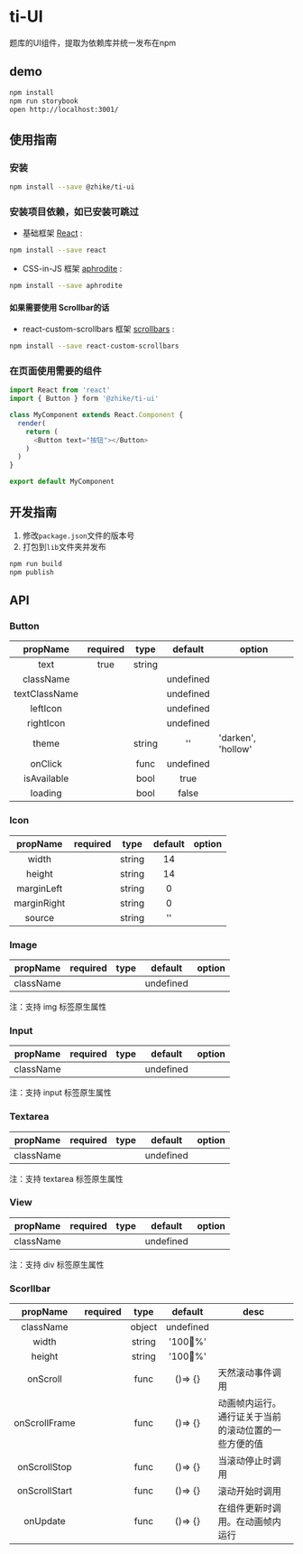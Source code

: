 # ti-UI
题库的UI组件，提取为依赖库并统一发布在npm

## demo

```bash
npm install
npm run storybook
open http://localhost:3001/
```

## 使用指南

### 安装

```bash
npm install --save @zhike/ti-ui
```

### 安装项目依赖，如已安装可跳过

*  基础框架 [React][1] :
```bash
npm install --save react
```
*  CSS-in-JS 框架 [aphrodite][2] :
```bash
npm install --save aphrodite
```

#### 如果需要使用 Scrollbar的话
*  react-custom-scrollbars 框架 [scrollbars][3] :
```bash
npm install --save react-custom-scrollbars
```
### 在页面使用需要的组件

```javascript
import React from 'react'
import { Button } form '@zhike/ti-ui'

class MyComponent extends React.Component {
  render(
    return (
      <Button text="按钮"></Button>
    )
  )
}

export default MyComponent
```

## 开发指南

1. 修改`package.json`文件的版本号
2. 打包到`lib`文件夹并发布

```bash
npm run build
npm publish
```

## API

### Button

|propName     |required|type  |default  |option            |
|:-----------:|:------:|:----:|:-------:|------------------|
|text         |true    |string|         |                  |
|className    |        |      |undefined|                  |
|textClassName|        |      |undefined|                  |
|leftIcon     |        |      |undefined|                  |
|rightIcon    |        |      |undefined|                  |
|theme        |        |string|''       |'darken', 'hollow'|
|onClick      |        |func  |undefined|                  |
|isAvailable  |        |bool  |true     |                  |
|loading      |        |bool  |false    |                  |

### Icon

|propName   |required|type  |default  |option|
|:---------:|:------:|:----:|:-------:|------|
|width      |        |string|14       |      |
|height     |        |string|14       |      |
|marginLeft |        |string|0        |      |
|marginRight|        |string|0        |      |
|source     |        |string|''       |      |

### Image

|propName   |required|type  |default  |option|
|:---------:|:------:|:----:|:-------:|------|
|className  |        |      |undefined|      |

注：支持 img 标签原生属性

### Input

|propName   |required|type  |default  |option|
|:---------:|:------:|:----:|:-------:|------|
|className  |        |      |undefined|      |

注：支持 input 标签原生属性

### Textarea

|propName   |required|type  |default  |option|
|:---------:|:------:|:----:|:-------:|------|
|className  |        |      |undefined|      |

注：支持 textarea 标签原生属性

### View

|propName   |required|type  |default  |option|
|:---------:|:------:|:----:|:-------:|------|
|className  |        |      |undefined|      |

注：支持 div 标签原生属性

### Scorllbar 

|propName   |required|type  |default  |desc|
|:---------:|:------:|:----:|:-------:|------|
|className  |        |   object   |undefined|      |
|width  |        |string|'100%'|      |
|height  |        |string|'100%'|      |
|onScroll  |        | func |()=> {}|  天然滚动事件调用  |
|onScrollFrame  |        |func |()=> {}| 动画帧内运行。通行证关于当前的滚动位置的一些方便的值 |
|onScrollStop  |        |func |()=> {}| 当滚动停止时调用   |
|onScrollStart |        |func |()=> {}| 滚动开始时调用   |
|onUpdate |        |func |()=> {}| 在组件更新时调用。在动画帧内运行   |

[1]: https://github.com/facebook/react
[2]: https://github.com/Khan/aphrodite
[3]: https://github.com/malte-wessel/react-custom-scrollbars